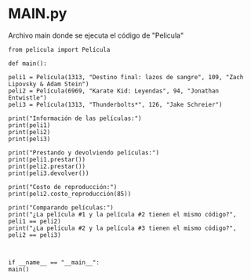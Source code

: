 # MAIN.py
Archivo main donde se ejecuta el código de "Pelicula"
    
    from pelicula import Película  

    def main():
  
    peli1 = Película(1313, "Destino final: lazos de sangre", 109, "Zach Lipovsky & Adam Stein")
    peli2 = Película(6969, "Karate Kid: Leyendas", 94, "Jonathan Entwistle")
    peli3 = Película(1313, "Thunderbolts*", 126, "Jake Schreier")
  
    print("Información de las películas:")
    print(peli1)
    print(peli2)
    print(peli3)
    
    print("Prestando y devolviendo películas:")
    print(peli1.prestar())
    print(peli2.prestar())
    print(peli3.devolver())
  
    print("Costo de reproducción:")
    print(peli2.costo_reproducción(85))

    print("Comparando películas:")
    print("¿La película #1 y la película #2 tienen el mismo código?", peli1 == peli2)
    print("¿La película #2 y la película #3 tienen el mismo código?", peli2 == peli3)
  


    if __name__ == "__main__":
    main()

